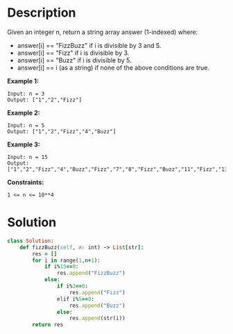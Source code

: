 # Description
Given an integer n, return a string array answer (1-indexed) where:

+ answer[i] == "FizzBuzz" if i is divisible by 3 and 5.
+ answer[i] == "Fizz" if i is divisible by 3.
+ answer[i] == "Buzz" if i is divisible by 5.
+ answer[i] == i (as a string) if none of the above conditions are true.

**Example 1:**
```
Input: n = 3
Output: ["1","2","Fizz"]
```
**Example 2:**
```
Input: n = 5
Output: ["1","2","Fizz","4","Buzz"]
```
**Example 3:**
```
Input: n = 15
Output: ["1","2","Fizz","4","Buzz","Fizz","7","8","Fizz","Buzz","11","Fizz","13","14","FizzBuzz"]
```
**Constraints:**
```
1 <= n <= 10**4
```
# Solution
```ruby
class Solution:
    def fizzBuzz(self, n: int) -> List[str]:
        res = []
        for i in range(1,n+1):
            if i%15==0:
                res.append("FizzBuzz")
            else:
                if i%3==0:
                    res.append("Fizz")
                elif i%5==0:
                    res.append("Buzz")
                else:
                    res.append(str(i))
        return res
```
